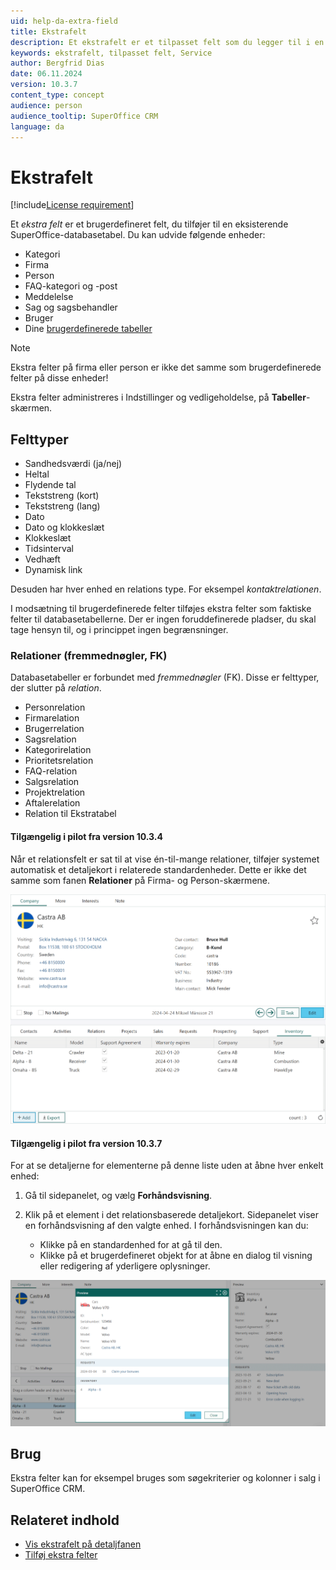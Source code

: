 ```yaml
---
uid: help-da-extra-field
title: Ekstrafelt
description: Et ekstrafelt er et tilpasset felt som du legger til i en eksisterende SuperOffice-databasetabell i Service.
keywords: ekstrafelt, tilpasset felt, Service
author: Bergfrid Dias
date: 06.11.2024
version: 10.3.7
content_type: concept
audience: person
audience_tooltip: SuperOffice CRM
language: da
---
```


# Ekstrafelt

[!include[License requirement](../../includes/req-dev-tools.md)]

Et *ekstra felt* er et brugerdefineret felt, du tilføjer til en eksisterende SuperOffice-databasetabel. Du kan udvide følgende enheder:

* Kategori
* Firma
* Person
* FAQ-kategori og -post
* Meddelelse
* Sag og sagsbehandler
* Bruger
* Dine [brugerdefinerede tabeller][6]

> [!NOTE]
> Ekstra felter på firma eller person er ikke det samme som brugerdefinerede felter på disse enheder!

Ekstra felter administreres i Indstillinger og vedligeholdelse, på **Tabeller**-skærmen.

## <a id="field-types"></a>Felttyper

* Sandhedsværdi (ja/nej)
* Heltal
* Flydende tal
* Tekststreng (kort)
* Tekststreng (lang)
* Dato
* Dato og klokkeslæt
* Klokkeslæt
* Tidsinterval
* Vedhæft
* Dynamisk link

Desuden har hver enhed en relations type. For eksempel *kontaktrelationen*.

I modsætning til brugerdefinerede felter tilføjes ekstra felter som faktiske felter til databasetabellerne. Der er ingen foruddefinerede pladser, du skal tage hensyn til, og i princippet ingen begrænsninger.

### <a id="relation"></a>Relationer (fremmednøgler, FK)

Databasetabeller er forbundet med *fremmednøgler* (FK). Disse er felttyper, der slutter på *relation*.

* Personrelation
* Firmarelation
* Brugerrelation
* Sagsrelation
* Kategorirelation
* Prioritetsrelation
* FAQ-relation
* Salgsrelation
* Projektrelation
* Aftalerelation
* Relation til Ekstratabel

#### Tilgængelig i pilot fra version 10.3.4

Når et relationsfelt er sat til at vise én-til-mange relationer, tilføjer systemet automatisk et detaljekort i relaterede standardenheder. Dette er ikke det samme som fanen **Relationer** på Firma- og Person-skærmene.

![Detaljekort med ekstrafeltrelation -screenshot][img1]

#### Tilgængelig i pilot fra version 10.3.7

For at se detaljerne for elementerne på denne liste uden at åbne hver enkelt enhed:

1. Gå til sidepanelet, og vælg **Forhåndsvisning**.
2. Klik på et element i det relationsbaserede detaljekort. Sidepanelet viser en forhåndsvisning af den valgte enhed. I forhåndsvisningen kan du:

    * Klikke på en standardenhed for at gå til den.
    * Klikke på et brugerdefineret objekt for at åbne en dialog til visning eller redigering af yderligere oplysninger.

![Forhåndsvisning af ekstrafeltrelation -screenshot][img2]

## Brug

Ekstra felter kan for eksempel bruges som søgekriterier og kolonner i salg i SuperOffice CRM.

## Relateret indhold

* [Vis ekstrafelt på detaljfanen][1]
* [Tilføj ekstra felter][2]

<!-- Referenced links -->
[1]: ../admin/show-extra-field-on-request-details.md
[2]: ../admin/create-extra-field.md
[6]: extra-table.md

<!-- Referenced images -->
[img1]: ../../../media/loc/en/automation/section-tab-for-relation.png
[img2]: ../../../media/loc/en/automation/preview-custom-object-from-side-panel.png

